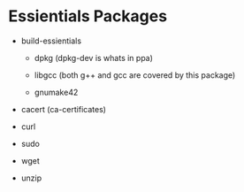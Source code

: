 # Essientials Packages

- build-essientials
  
  - dpkg (dpkg-dev is whats in ppa)
  
  - libgcc (both g++ and gcc are covered by this package)
  
  - gnumake42

- cacert (ca-certificates)

- curl

- sudo

- wget

- unzip


